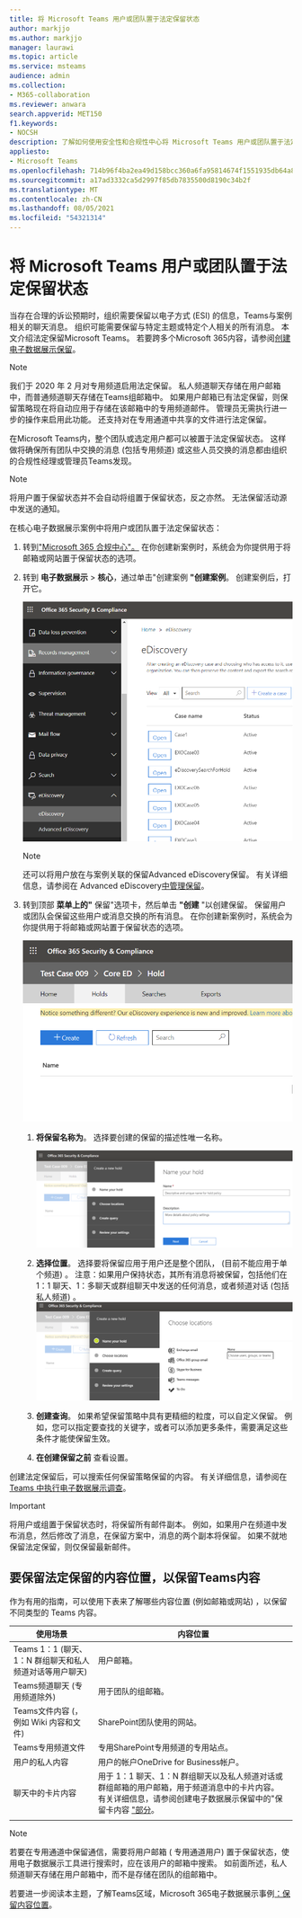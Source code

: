 ```yaml
---
title: 将 Microsoft Teams 用户或团队置于法定保留状态
author: markjjo
ms.author: markjjo
manager: laurawi
ms.topic: article
ms.service: msteams
audience: admin
ms.collection:
- M365-collaboration
ms.reviewer: anwara
search.appverid: MET150
f1.keywords:
- NOCSH
description: 了解如何使用安全性和合规性中心将 Microsoft Teams 用户或团队置于法定保留状态，以及了解根据数据要求哪些内容需要法定保留。
appliesto:
- Microsoft Teams
ms.openlocfilehash: 714b96f4ba2ea49d158bcc360a6fa95814674f1551935db64a87fd684ed0010c
ms.sourcegitcommit: a17ad3332ca5d2997f85db7835500d8190c34b2f
ms.translationtype: MT
ms.contentlocale: zh-CN
ms.lasthandoff: 08/05/2021
ms.locfileid: "54321314"
---
```

# <a name="place-a-microsoft-teams-user-or-team-on-legal-hold"></a>将 Microsoft Teams 用户或团队置于法定保留状态

当存在合理的诉讼预期时，组织需要保留以电子方式 (ESI) 的信息，Teams与案例相关的聊天消息。 组织可能需要保留与特定主题或特定个人相关的所有消息。 本文介绍法定保留Microsoft Teams。 若要跨多个Microsoft 365内容，请参阅[创建电子数据展示保留](https://docs.microsoft.com/microsoft-365/compliance/create-ediscovery-holds)。

> [!NOTE]
> 我们于 2020 年 2 月对专用频道启用法定保留。 私人频道聊天存储在用户邮箱中，而普通频道聊天存储在Teams组邮箱中。 如果用户邮箱已有法定保留，则保留策略现在将自动应用于存储在该邮箱中的专用频道邮件。 管理员无需执行进一步的操作来启用此功能。 还支持对在专用通道中共享的文件进行法定保留。

在Microsoft Teams内，整个团队或选定用户都可以被置于法定保留状态。 这样做将确保所有团队中交换的消息 (包括专用频道) 或这些人员交换的消息都由组织的合规性经理或管理员Teams发现。

> [!NOTE]
> 将用户置于保留状态并不会自动将组置于保留状态，反之亦然。
> 无法保留活动源中发送的通知。

在核心电子数据展示案例中将用户或团队置于法定保留状态：

1. 转到["Microsoft 365 合规中心"。](https://compliance.microsoft.com) 在你创建新案例时，系统会为你提供用于将邮箱或网站置于保留状态的选项。

2. 转到 **电子数据展示**  >  **核心**，通过单击"创建案例 **"创建案例**。 创建案例后，打开它。
  
   ![Microsoft Teams"电子数据展示"选项卡，显示"创建案例"按钮。](media/LegalHold1.png)

   > [!NOTE]
   > 还可以将用户放在与案例关联的保留Advanced eDiscovery保留。 有关详细信息，请参阅在 Advanced eDiscovery[中管理保留](https://docs.microsoft.com/microsoft-365/compliance/managing-holds)。

3. 转到顶部 **菜单上的"** 保留"选项卡，然后单击 **"创建** "以创建保留。 保留用户或团队会保留这些用户或消息交换的所有消息。 在你创建新案例时，系统会为你提供用于将邮箱或网站置于保留状态的选项。

   ![显示选中了"保留"选项卡和下方的"创建"按钮的图像。](media/LegalHold2.png)
    
    1. **将保留名称为**。 选择要创建的保留的描述性唯一名称。
  
       ![此屏幕截图显示"命名保留"选项卡，可在其中输入要创建的保留的名称和说明。](media/LegalHold3.png)

    1. **选择位置**。 选择要将保留应用于用户还是整个团队， (目前不能应用于单个频道) 。 注意：如果用户保持状态，其所有消息将被保留，包括他们在 1：1 聊天、1：多聊天或群组聊天中发送的任何消息，或者频道对话 (包括私人频道) 。
    ![在这里，我们提供了"创建新保留"的"选择位置"部分，您可以在其中决定要应用到的 M365 选项Microsoft Teams选项（包括 Microsoft Teams）。](media/LegalHold4.png)

    2. **创建查询**。 如果希望保留策略中具有更精细的粒度，可以自定义保留。 例如，您可以指定要查找的关键字，或者可以添加更多条件，需要满足这些条件才能使保留生效。
    
    3. **在创建保留之前** 查看设置。

创建法定保留后，可以搜索任何保留策略保留的内容。 有关详细信息，请参阅在[Teams 中执行电子数据展示调查](eDiscovery-investigation.md)。

> [!IMPORTANT]
> 将用户或组置于保留状态时，将保留所有邮件副本。 例如，如果用户在频道中发布消息，然后修改了消息，在保留方案中，消息的两个副本将保留。 如果不就地保留法定保留，则仅保留最新邮件。

## <a name="content-locations-to-place-on-legal-hold-to-preserve-teams-content"></a>要保留法定保留的内容位置，以保留Teams内容

作为有用的指南，可以使用下表来了解哪些内容位置 (例如邮箱或网站) ，以保留不同类型的 Teams 内容。

|使用场景  |内容位置  |
|---------|---------|
|Teams 1：1 (聊天、1：N 群组聊天和私人频道对话等用户聊天)      |用户邮箱。         |
|Teams频道聊天 (专用频道除外)     |用于团队的组邮箱。         |
|Teams文件内容 (，例如 Wiki 内容和文件)      |SharePoint团队使用的网站。         |
|Teams专用频道文件     |专用SharePoint专用频道的专用站点。     |
|用户的私人内容     |用户的帐户OneDrive for Business帐户。         |
|聊天中的卡片内容|用于 1：1 聊天、1：N 群组聊天以及私人频道对话或群组邮箱的用户邮箱，用于频道消息中的卡片内容。 有关详细信息，请参阅创建电子数据展示保留中的"保留卡内容 ["部分](/microsoft-365/compliance/create-ediscovery-holds#preserve-card-content)。
||||

> [!NOTE]
> 若要在专用通道中保留通信，需要将用户邮箱 ( 专用通道用户) 置于保留状态，使用电子数据展示工具进行搜索时，应在该用户的邮箱中搜索。 如前面所述，私人频道聊天存储在用户邮箱中，而不是存储在团队的组邮箱中。

若要进一步阅读本主题，了解Teams区域，Microsoft 365电子数据展示事例[：保留内容位置](/microsoft-365/compliance/ediscovery-cases#step-4-place-content-locations-on-hold)。
